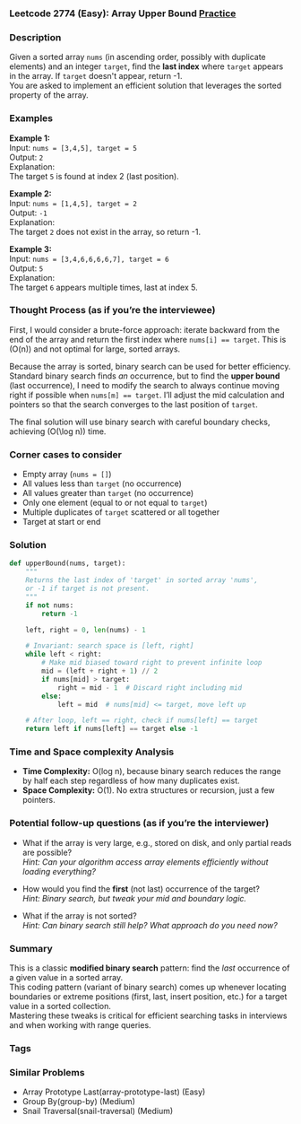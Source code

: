 ### Leetcode 2774 (Easy): Array Upper Bound [Practice](https://leetcode.com/problems/array-upper-bound)

### Description  
Given a sorted array `nums` (in ascending order, possibly with duplicate elements) and an integer `target`, find the **last index** where `target` appears in the array. If `target` doesn't appear, return -1.  
You are asked to implement an efficient solution that leverages the sorted property of the array.

### Examples  

**Example 1:**  
Input: `nums = [3,4,5], target = 5`  
Output: `2`  
Explanation:  
The target `5` is found at index 2 (last position).

**Example 2:**  
Input: `nums = [1,4,5], target = 2`  
Output: `-1`  
Explanation:  
The target `2` does not exist in the array, so return -1.

**Example 3:**  
Input: `nums = [3,4,6,6,6,6,7], target = 6`  
Output: `5`  
Explanation:  
The target `6` appears multiple times, last at index 5.

### Thought Process (as if you’re the interviewee)  
First, I would consider a brute-force approach: iterate backward from the end of the array and return the first index where `nums[i] == target`. This is \(O(n)\) and not optimal for large, sorted arrays.

Because the array is sorted, binary search can be used for better efficiency. Standard binary search finds *an* occurrence, but to find the **upper bound** (last occurrence), I need to modify the search to always continue moving right if possible when `nums[m] == target`. I’ll adjust the mid calculation and pointers so that the search converges to the last position of `target`.

The final solution will use binary search with careful boundary checks, achieving \(O(\log n)\) time.

### Corner cases to consider  
- Empty array (`nums = []`)
- All values less than `target` (no occurrence)
- All values greater than `target` (no occurrence)
- Only one element (equal to or not equal to `target`)
- Multiple duplicates of `target` scattered or all together
- Target at start or end

### Solution

```python
def upperBound(nums, target):
    """
    Returns the last index of 'target' in sorted array 'nums',
    or -1 if target is not present.
    """
    if not nums:
        return -1

    left, right = 0, len(nums) - 1

    # Invariant: search space is [left, right]
    while left < right:
        # Make mid biased toward right to prevent infinite loop
        mid = (left + right + 1) // 2
        if nums[mid] > target:
            right = mid - 1  # Discard right including mid
        else:
            left = mid  # nums[mid] <= target, move left up

    # After loop, left == right, check if nums[left] == target
    return left if nums[left] == target else -1
```

### Time and Space complexity Analysis  

- **Time Complexity:** O(log n), because binary search reduces the range by half each step regardless of how many duplicates exist.
- **Space Complexity:** O(1). No extra structures or recursion, just a few pointers.

### Potential follow-up questions (as if you’re the interviewer)  

- What if the array is very large, e.g., stored on disk, and only partial reads are possible?  
  *Hint: Can your algorithm access array elements efficiently without loading everything?*

- How would you find the **first** (not last) occurrence of the target?  
  *Hint: Binary search, but tweak your mid and boundary logic.*

- What if the array is not sorted?  
  *Hint: Can binary search still help? What approach do you need now?*

### Summary
This is a classic **modified binary search** pattern: find the *last* occurrence of a given value in a sorted array.  
This coding pattern (variant of binary search) comes up whenever locating boundaries or extreme positions (first, last, insert position, etc.) for a target value in a sorted collection.  
Mastering these tweaks is critical for efficient searching tasks in interviews and when working with range queries.

### Tags

### Similar Problems
- Array Prototype Last(array-prototype-last) (Easy)
- Group By(group-by) (Medium)
- Snail Traversal(snail-traversal) (Medium)